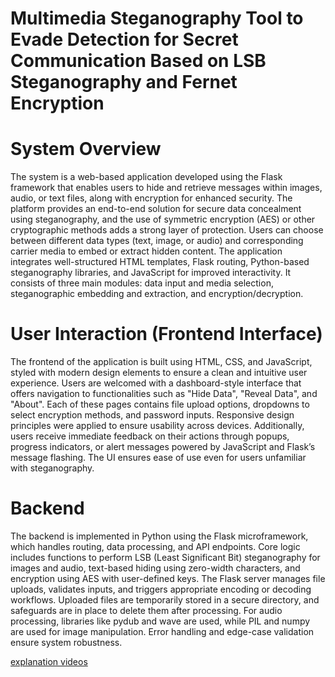 # Multimedia Steganography Tool to Evade Detection for Secret Communication Based on LSB Steganography and Fernet Encryption

# System Overview
The system is a web-based application developed using the Flask framework that enables users to hide and retrieve messages within images, audio, or text files, along with encryption for enhanced security. The platform provides an end-to-end solution for secure data concealment using steganography, and the use of symmetric encryption (AES) or other cryptographic methods adds a strong layer of protection. Users can choose between different data types (text, image, or audio) and corresponding carrier media to embed or extract hidden content. The application integrates well-structured HTML templates, Flask routing, Python-based steganography libraries, and JavaScript for improved interactivity. It consists of three main modules: data input and media selection, steganographic embedding and extraction, and encryption/decryption.

# User Interaction (Frontend Interface)
The frontend of the application is built using HTML, CSS, and JavaScript, styled with modern design elements to ensure a clean and intuitive user experience. Users are welcomed with a dashboard-style interface that offers navigation to functionalities such as "Hide Data", "Reveal Data", and "About". Each of these pages contains file upload options, dropdowns to select encryption methods, and password inputs. Responsive design principles were applied to ensure usability across devices. Additionally, users receive immediate feedback on their actions through popups, progress indicators, or alert messages powered by JavaScript and Flask’s message flashing. The UI ensures ease of use even for users unfamiliar with steganography.

# Backend
The backend is implemented in Python using the Flask microframework, which handles routing, data processing, and API endpoints. Core logic includes functions to perform LSB (Least Significant Bit) steganography for images and audio, text-based hiding using zero-width characters, and encryption using AES with user-defined keys. The Flask server manages file uploads, validates inputs, and triggers appropriate encoding or decoding workflows. Uploaded files are temporarily stored in a secure directory, and safeguards are in place to delete them after processing. For audio processing, libraries like pydub and wave are used, while PIL and numpy are used for image manipulation. Error handling and edge-case validation ensure system robustness.

<a href="https://drive.google.com/drive/u/0/folders/1QtuzUR96pagr_WHdgndaqPFWRLGFgBat?direction=a">explanation videos</a>
